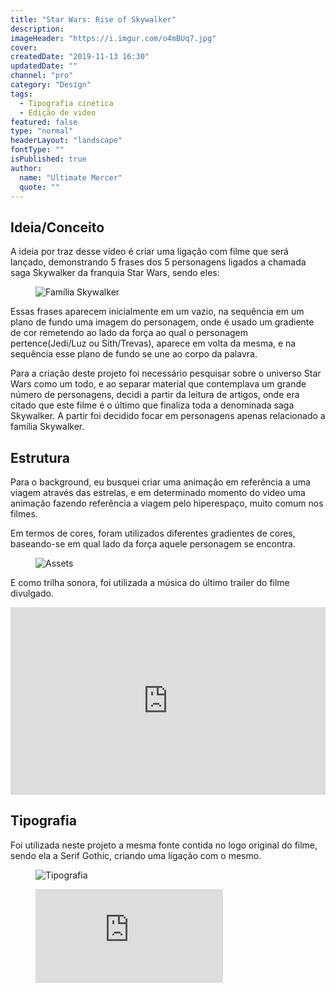 ```yaml
---
title: "Star Wars: Rise of Skywalker"
description:
imageHeader: "https://i.imgur.com/o4mBUq7.jpg"
cover:
createdDate: "2019-11-13 16:30"
updatedDate: ""
channel: "pro"
category: "Design"
tags:
  - Tipografia cinética
  - Edição de video
featured: false
type: "normal"
headerLayout: "landscape"
fontType: ""
isPublished: true
author:
  name: "Ultimate Mercer"
  quote: ""
---
```


## Ideia/Conceito

A ideia por traz desse vídeo é criar uma ligação com filme que será lançado, demonstrando 5 frases dos 5 personagens ligados a chamada saga Skywalker da franquia Star Wars, sendo eles:

<figure>
  <img src="https://i.imgur.com/YXbezpC.jpg" alt="Família Skywalker" class="img-fluid mx-auto d-block" />
</figure>

Essas frases aparecem inicialmente em um vazio, na sequência em um plano de fundo uma imagem do personagem, onde é usado um gradiente de cor remetendo ao lado da força ao qual o personagem pertence(Jedi/Luz ou Sith/Trevas), aparece em volta da mesma, e na sequência esse plano de fundo se une ao corpo da palavra.

Para a criação deste projeto foi necessário pesquisar sobre o universo Star Wars como um todo, e ao separar material que contemplava um grande número de personagens, decidi a partir da leitura de artigos, onde era citado que este filme é o último que finaliza toda a denominada saga Skywalker. A partir foi decidido focar em personagens apenas relacionado a família Skywalker.

## Estrutura

Para o background, eu busquei criar uma animação em referência a uma viagem através das estrelas, e em determinado momento do video uma animação fazendo referência a viagem pelo hiperespaço, muito comum nos filmes.

Em termos de cores, foram utilizados diferentes gradientes de cores, baseando-se em qual lado da força aquele personagem se encontra.

<figure>
  <img src="https://i.imgur.com/0Lx9GUA.jpg" alt="Assets" class="img-fluid mx-auto d-block" />
</figure>

E como trilha sonora, foi utilizada a música do último trailer do filme divulgado.

<iframe class="mb-4" width="100%" height="300" scrolling="no" frameborder="no" allow="autoplay" src="https://w.soundcloud.com/player/?url=https%3A//api.soundcloud.com/tracks/700531429&color=%23ff5500&auto_play=false&hide_related=false&show_comments=true&show_user=true&show_reposts=false&show_teaser=true&visual=true"></iframe>

## Tipografia

Foi utilizada neste projeto a mesma fonte contida no logo original do filme, sendo ela a Serif Gothic, criando uma ligação com o mesmo.

<figure>
  <img src="https://i.imgur.com/uBKdlZM.jpg" alt="Tipografia" class="img-fluid mx-auto d-block" />
</figure>

 <figure class="ratio ratio-16x9 mb-4">
                <iframe
                  class="embed-responsive-item shadow-image"
                  src="https://www.youtube.com/embed/MxmIoHXKybI"
                  frameborder="0"
                  allow="accelerometer; autoplay; encrypted-media; gyroscope; picture-in-picture"
                  allowfullscreen
                ></iframe>
              </figure>
